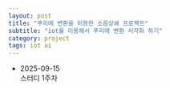```yaml
---
layout: post
title: "푸리에 변환을 이용한 소음상쇄 프로젝트"
subtitle: "iot를 이용해서 푸리에 변환 시각화 하기"
category: project
tags: iot ai
---
```


* 2025-09-15<br>
스터디 1주차


